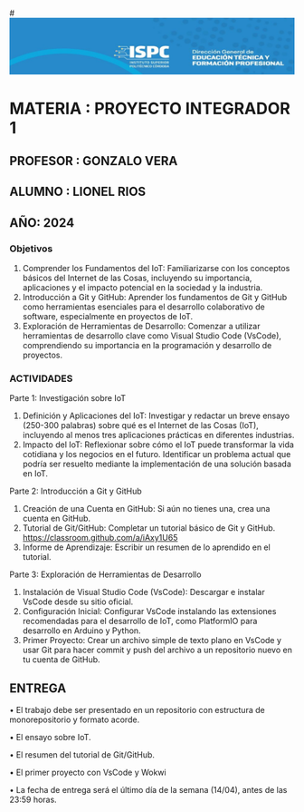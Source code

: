 #![alt text](image.png)

# MATERIA : PROYECTO INTEGRADOR 1

## PROFESOR : GONZALO VERA

## ALUMNO : LIONEL RIOS

## AÑO: 2024

### Objetivos

1. Comprender los Fundamentos del IoT: Familiarizarse con los conceptos básicos del Internet de las Cosas, incluyendo su importancia, aplicaciones y el impacto potencial en la sociedad y la industria.
2. Introducción a Git y GitHub: Aprender los fundamentos de Git y GitHub como herramientas esenciales para el desarrollo colaborativo de software, especialmente en proyectos de IoT.
3. Exploración de Herramientas de Desarrollo: Comenzar a utilizar herramientas de desarrollo clave como Visual Studio Code (VsCode), comprendiendo su importancia en la programación y desarrollo de proyectos.

### ACTIVIDADES

Parte 1: Investigación sobre IoT
1. Definición y Aplicaciones del IoT: Investigar y redactar un breve ensayo (250-300 palabras) sobre qué es el Internet de las Cosas (IoT), incluyendo al menos tres aplicaciones prácticas en diferentes industrias.
2. Impacto del IoT: Reflexionar sobre cómo el IoT puede transformar la vida cotidiana y los negocios en el futuro. Identificar un problema actual que podría ser resuelto mediante la implementación de una solución basada en IoT.

Parte 2: Introducción a Git y GitHub
1. Creación de una Cuenta en GitHub: Si aún no tienes una, crea una cuenta en GitHub.
2. Tutorial de Git/GitHub: Completar un tutorial básico de Git y GitHub. https://classroom.github.com/a/iAxy1U65
3. Informe de Aprendizaje: Escribir un resumen de lo aprendido en el tutorial.

Parte 3: Exploración de Herramientas de Desarrollo
1. Instalación de Visual Studio Code (VsCode): Descargar e instalar VsCode desde su sitio oficial.
2. Configuración Inicial: Configurar VsCode instalando las extensiones recomendadas para el desarrollo de IoT, como PlatformIO para desarrollo en Arduino y Python.
3. Primer Proyecto: Crear un archivo simple de texto plano en VsCode y usar Git para hacer commit y push del archivo a un repositorio nuevo en tu cuenta de GitHub.

## ENTREGA

• El trabajo debe ser presentado en un repositorio con estructura de monorepositorio y formato acorde.

• El ensayo sobre IoT.

• El resumen del tutorial de Git/GitHub.

• El primer proyecto con VsCode y Wokwi

• La fecha de entrega será el último día de la semana (14/04), antes de las 23:59 horas.

